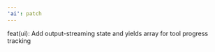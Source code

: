```yaml
---
'ai': patch
---
```


feat(ui): Add output-streaming state and yields array for tool progress tracking
